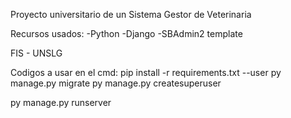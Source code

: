 Proyecto universitario de un Sistema Gestor de Veterinaria

Recursos usados:
-Python
-Django 
-SBAdmin2 template


FIS - UNSLG

Codigos a usar  en el cmd:
pip install -r requirements.txt --user
py manage.py migrate
py manage.py createsuperuser

py manage.py runserver